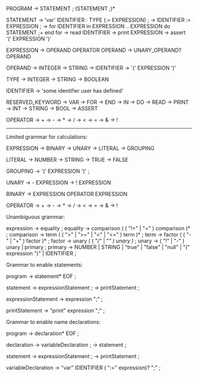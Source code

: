 PROGRAM -> STATEMENT ; (STATEMENT ;)*

STATEMENT -> 'var' IDENTIFIER : TYPE (:= EXPRESSION) ;
          -> IDENTIFIER := EXPRESSION ;
          -> for IDENTIFIER in EXPRESSION .. EXPRESSION do STATEMENT ;+ end for
          -> read IDENTIFIER
          -> print EXPRESSION
          -> assert '(' EXPRESSION ')'

EXPRESSION -> OPERAND OPERATOR OPERAND
           -> UNARY_OPERAND? OPERAND

OPERAND -> INTEGER
        -> STRING
        -> IDENTIFIER
        -> '(' EXPRESSION ')'

TYPE -> INTEGER
     -> STRING
     -> BOOLEAN

IDENTIFIER -> 'some identifier user has defined'

RESERVED_KEYWORD -> VAR
                 -> FOR
                 -> END
                 -> IN
                 -> DO
                 -> READ
                 -> PRINT
                 -> INT
                 -> STRING
                 -> BOOL
                 -> ASSERT

OPERATOR -> +
         -> -
         -> *
         -> /
         -> <
         -> =
         -> &
         -> !

-------------------------------

Limited grammar for calculations:

EXPRESSION -> BINARY
           -> UNARY
           -> LITERAL
           -> GROUPING

LITERAL -> NUMBER
        -> STRING
        -> TRUE
        -> FALSE

GROUPING -> '(' EXPRESSION ')' ;

UNARY -> - EXPRESSION
      -> ! EXPRESSION

BINARY -> EXPRESSION OPERATOR EXPRESSION

OPERATOR -> +
         -> -
         -> *
         -> /
         -> <
         -> =
         -> &
         -> !


Unambiguous grammar:

expression     → equality ;
equality       → comparison ( ( "!=" | "=" ) comparison )* ;
comparison     → term ( ( ">" | ">=" | "<" | "<=" ) term )* ;
term           → factor ( ( "-" | "+" ) factor )* ;
factor         → unary ( ( "/" | "*" ) unary )* ;
unary          → ( "!" | "-" ) unary
               | primary ;
primary        → NUMBER | STRING | "true" | "false" | "null"
               | "(" expression ")" | IDENTIFIER ;


Grammar to enable statements:

program -> statement* EOF ;

statement -> expressionStatement ;
          -> printStatement ;

expressionStatement -> expression ";" ;

printStatement -> "print" expression ";" ;


Grammar to enable name declarations:

program -> declaration* EOF ;

declaration -> variableDeclaration ;
            -> statement ;

statement -> expressionStatement ;
          -> printStatement ;

variableDeclaration -> "var" IDENTIFIER ( ":=" expression)? ";" ;